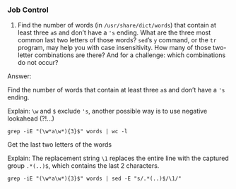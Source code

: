 ### Job Control
1. Find the number of words (in `/usr/share/dict/words`) that contain at least three `a`s and don’t have a `'s` ending. What are the three most common last two letters of those words? `sed`’s `y` command, or the `tr` program, may help you with case insensitivity. How many of those two-letter combinations are there? And for a challenge: which combinations do not occur?
 
 Answer:
 
 Find the number of words that contain at least three `a`s and don’t have a `'s` ending. 
 
 Explain: `\w` and `$` exclude `'s`, another possible way is to use negative lookahead (?!...)
 ```
 grep -iE "(\w*a\w*){3}$" words | wc -l
 ```

 Get the last two letters of the words
 
 Explain: The replacement string `\1` replaces the entire line with the captured group `.*(..)$`, which contains the last 2 characters.
 ```
 grep -iE "(\w*a\w*){3}$" words | sed -E "s/.*(..)$/\1/"
 ```
 
